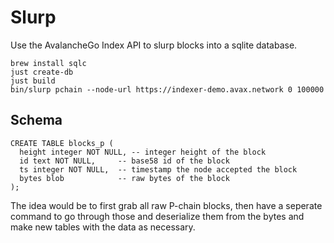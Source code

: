 # Slurp

Use the AvalancheGo Index API to slurp blocks into a sqlite database.

```
brew install sqlc
just create-db
just build
bin/slurp pchain --node-url https://indexer-demo.avax.network 0 100000
```

## Schema

```
CREATE TABLE blocks_p (
  height integer NOT NULL, -- integer height of the block
  id text NOT NULL,     -- base58 id of the block
  ts integer NOT NULL,  -- timestamp the node accepted the block
  bytes blob            -- raw bytes of the block
);
```

The idea would be to first grab all raw P-chain blocks, then have a seperate command to go through those and deserialize them from the bytes and make new tables with the data as necessary.
